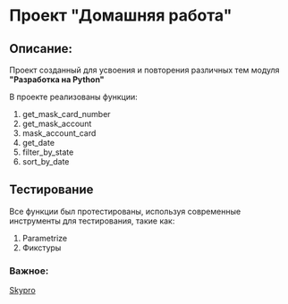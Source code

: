 # Проект "Домашняя работа"

## Описание:

Проект созданный для усвоения и повторения различных тем модуля **"Разработка на Python"**

В проекте реализованы функции:
1. get_mask_card_number
2. get_mask_account 
3. mask_account_card 
4. get_date 
5. filter_by_state
6. sort_by_date

## Тестирование
Все функции был протестированы, используя современные инструменты для тестирования, такие как:
1. Parametrize
2. Фикстуры
### Важное:
[Skypro](https://my.sky.pro)
